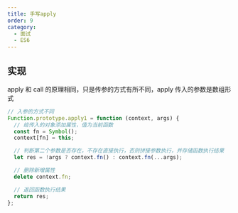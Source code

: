 ```yaml
---
title: 手写apply
order: 9
category:
  - 面试
  - ES6
---
```


## 实现

apply 和 call 的原理相同，只是传参的方式有所不同，apply 传入的参数是数组形式

```js
// 入参的方式不同
Function.prototype.apply1 = function (context, args) {
  // 给传入的对象添加属性，值为当前函数
  const fn = Symbol();
  context[fn] = this;

  // 判断第二个参数是否存在，不存在直接执行，否则拼接参数执行，并存储函数执行结果
  let res = !args ? context.fn() : context.fn(...args);

  // 删除新增属性
  delete context.fn;

  // 返回函数执行结果
  return res;
};
```
